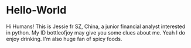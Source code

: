 # Hello-World

Hi Humans!
This is Jessie fr SZ, China, a junior financial analyst interested in python.
My ID bottleofjoy may give you some clues about me. Yeah I do enjoy drinking. I'm also huge fan of spicy foods.
